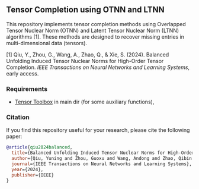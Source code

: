 ## Tensor Completion using OTNN and LTNN

This repository implements tensor completion methods using Overlapped Tensor Nuclear Norm (OTNN) and Latent Tensor Nuclear Norm (LTNN) algorithms [1]. These methods are designed to recover missing entries in multi-dimensional data (tensors).
 
[1] Qiu, Y., Zhou, G., Wang, A., Zhao, Q., & Xie, S. (2024). Balanced Unfolding Induced Tensor Nuclear Norms for High-Order Tensor Completion. *IEEE Transactions on Neural Networks and Learning Systems*, early access.

### Requirements
  - [Tensor Toolbox](https://www.tensortoolbox.org/) in main dir (for some auxiliary functions), 

### Citation

If you find this repository useful for your research, please cite the following paper:


```bibtex
@article{qiu2024balanced,
  title={Balanced Unfolding Induced Tensor Nuclear Norms for High-Order Tensor Completion},
  author={Qiu, Yuning and Zhou, Guoxu and Wang, Andong and Zhao, Qibin and Xie, Shengli},
  journal={IEEE Transactions on Neural Networks and Learning Systems},
  year={2024},
  publisher={IEEE}
}
```